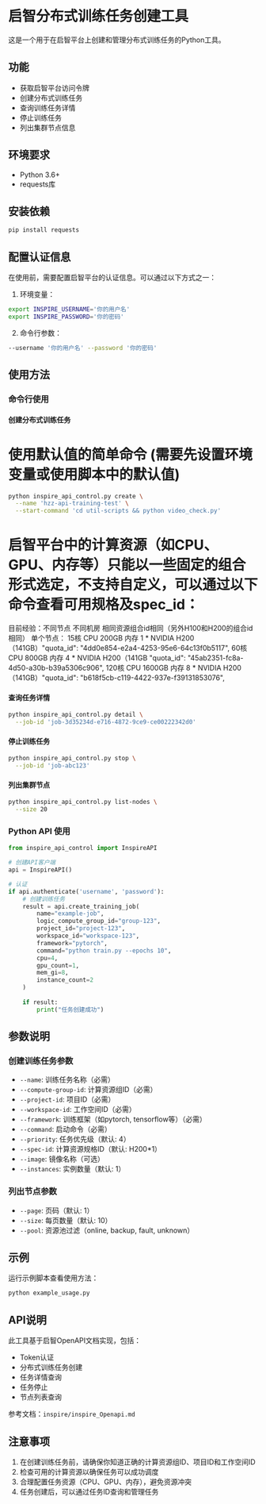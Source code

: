 # 启智分布式训练任务创建工具

这是一个用于在启智平台上创建和管理分布式训练任务的Python工具。

## 功能

- 获取启智平台访问令牌
- 创建分布式训练任务
- 查询训练任务详情
- 停止训练任务
- 列出集群节点信息

## 环境要求

- Python 3.6+
- requests库

## 安装依赖

```bash
pip install requests
```

## 配置认证信息

在使用前，需要配置启智平台的认证信息。可以通过以下方式之一：

1. 环境变量：
```bash
export INSPIRE_USERNAME='你的用户名'
export INSPIRE_PASSWORD='你的密码'
```

2. 命令行参数：
```bash
--username '你的用户名' --password '你的密码'
```

## 使用方法

### 命令行使用

#### 创建分布式训练任务

# 使用默认值的简单命令 (需要先设置环境变量或使用脚本中的默认值)
```bash
python inspire_api_control.py create \
  --name 'hzz-api-training-test' \
  --start-command 'cd util-scripts && python video_check.py'
```

# 启智平台中的计算资源（如CPU、GPU、内存等）只能以一些固定的组合形式选定，不支持自定义，可以通过以下命令查看可用规格及spec_id：
目前经验：不同节点 不同机房 相同资源组合id相同（另外H100和H200的组合id相同）
单个节点：
15核 CPU 200GB 内存 1 * NVIDIA H200（141GB）"quota_id": "4dd0e854-e2a4-4253-95e6-64c13f0b5117",
60核 CPU 800GB 内存 4 * NVIDIA H200（141GB "quota_id": "45ab2351-fc8a-4d50-a30b-b39a5306c906",
120核 CPU 1600GB 内存 8 * NVIDIA H200（141GB）"quota_id": "b618f5cb-c119-4422-937e-f39131853076",


#### 查询任务详情
```bash
python inspire_api_control.py detail \
  --job-id 'job-3d35234d-e716-4872-9ce9-ce00222342d0'
```

#### 停止训练任务
```bash
python inspire_api_control.py stop \
  --job-id 'job-abc123'
```

#### 列出集群节点
```bash
python inspire_api_control.py list-nodes \
  --size 20
```

### Python API 使用

```python
from inspire_api_control import InspireAPI

# 创建API客户端
api = InspireAPI()

# 认证
if api.authenticate('username', 'password'):
    # 创建训练任务
    result = api.create_training_job(
        name="example-job",
        logic_compute_group_id="group-123",
        project_id="project-123",
        workspace_id="workspace-123",
        framework="pytorch",
        command="python train.py --epochs 10",
        cpu=4,
        gpu_count=1,
        mem_gi=8,
        instance_count=2
    )
    
    if result:
        print("任务创建成功")
```

## 参数说明

### 创建训练任务参数

- `--name`: 训练任务名称（必需）
- `--compute-group-id`: 计算资源组ID（必需）
- `--project-id`: 项目ID（必需）
- `--workspace-id`: 工作空间ID（必需）
- `--framework`: 训练框架（如pytorch, tensorflow等）（必需）
- `--command`: 启动命令（必需）
- `--priority`: 任务优先级（默认: 4）
- `--spec-id`: 计算资源规格ID（默认: H200*1）
- `--image`: 镜像名称（可选）
- `--instances`: 实例数量（默认: 1）

### 列出节点参数

- `--page`: 页码（默认: 1）
- `--size`: 每页数量（默认: 10）
- `--pool`: 资源池过滤（online, backup, fault, unknown）

## 示例

运行示例脚本查看使用方法：
```bash
python example_usage.py
```

## API说明

此工具基于启智OpenAPI文档实现，包括：

- Token认证
- 分布式训练任务创建
- 任务详情查询
- 任务停止
- 节点列表查询

参考文档：`inspire/inspire_Openapi.md`

## 注意事项

1. 在创建训练任务前，请确保你知道正确的计算资源组ID、项目ID和工作空间ID
2. 检查可用的计算资源以确保任务可以成功调度
3. 合理配置任务资源（CPU、GPU、内存），避免资源冲突
4. 任务创建后，可以通过任务ID查询和管理任务
